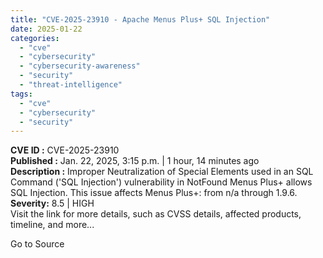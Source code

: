 ```yaml
---
title: "CVE-2025-23910 - Apache Menus Plus+ SQL Injection"
date: 2025-01-22
categories: 
  - "cve"
  - "cybersecurity"
  - "cybersecurity-awareness"
  - "security"
  - "threat-intelligence"
tags: 
  - "cve"
  - "cybersecurity"
  - "security"
---
```


**CVE ID :** CVE-2025-23910  
**Published :** Jan. 22, 2025, 3:15 p.m. | 1 hour, 14 minutes ago  
**Description :** Improper Neutralization of Special Elements used in an SQL Command ('SQL Injection') vulnerability in NotFound Menus Plus+ allows SQL Injection. This issue affects Menus Plus+: from n/a through 1.9.6. 
**Severity:** 8.5 | HIGH  
Visit the link for more details, such as CVSS details, affected products, timeline, and more...

Go to Source
